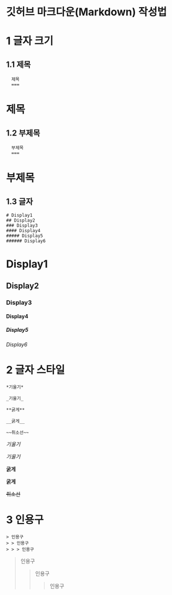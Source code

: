 # 깃허브 마크다운(Markdown) 작성법


1 글자 크기
=========

## 1.1 제목
```
  제목
  ===
```

제목
===


## 1.2 부제목
```
  부제목
  ===
```

부제목
===


## 1.3 글자
```
# Display1
## Display2
### Display3
#### Display4
##### Display5
###### Display6
```

# Display1
## Display2
### Display3
#### Display4
##### Display5
###### Display6


2 글자 스타일
===========

```
*기울기*

_기울기_

**굵게**

__굵게__

~~취소선~~
```

*기울기*

_기울기_

**굵게**

__굵게__

~~취소선~~

3 인용구
=====

```
> 인용구
> > 인용구
> > > 인용구
```
> 인용구
> > 인용구
> > > 인용구
